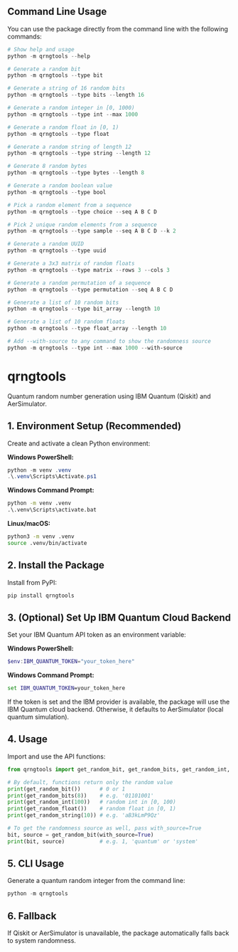 ## Command Line Usage

You can use the package directly from the command line with the following commands:

```powershell
# Show help and usage
python -m qrngtools --help

# Generate a random bit
python -m qrngtools --type bit

# Generate a string of 16 random bits
python -m qrngtools --type bits --length 16

# Generate a random integer in [0, 1000)
python -m qrngtools --type int --max 1000

# Generate a random float in [0, 1)
python -m qrngtools --type float

# Generate a random string of length 12
python -m qrngtools --type string --length 12

# Generate 8 random bytes
python -m qrngtools --type bytes --length 8

# Generate a random boolean value
python -m qrngtools --type bool

# Pick a random element from a sequence
python -m qrngtools --type choice --seq A B C D

# Pick 2 unique random elements from a sequence
python -m qrngtools --type sample --seq A B C D --k 2

# Generate a random UUID
python -m qrngtools --type uuid

# Generate a 3x3 matrix of random floats
python -m qrngtools --type matrix --rows 3 --cols 3

# Generate a random permutation of a sequence
python -m qrngtools --type permutation --seq A B C D

# Generate a list of 10 random bits
python -m qrngtools --type bit_array --length 10

# Generate a list of 10 random floats
python -m qrngtools --type float_array --length 10

# Add --with-source to any command to show the randomness source
python -m qrngtools --type int --max 1000 --with-source
```

# qrngtools

Quantum random number generation using IBM Quantum (Qiskit) and AerSimulator.

## 1. Environment Setup (Recommended)

Create and activate a clean Python environment:

**Windows PowerShell:**

```powershell
python -m venv .venv
.\.venv\Scripts\Activate.ps1
```

**Windows Command Prompt:**

```cmd
python -m venv .venv
.\.venv\Scripts\activate.bat
```

**Linux/macOS:**

```bash
python3 -m venv .venv
source .venv/bin/activate
```

## 2. Install the Package

Install from PyPI:

```powershell
pip install qrngtools
```

## 3. (Optional) Set Up IBM Quantum Cloud Backend

Set your IBM Quantum API token as an environment variable:

**Windows PowerShell:**

```powershell
$env:IBM_QUANTUM_TOKEN="your_token_here"
```

**Windows Command Prompt:**

```cmd
set IBM_QUANTUM_TOKEN=your_token_here
```

If the token is set and the IBM provider is available, the package will use the IBM Quantum cloud backend. Otherwise, it defaults to AerSimulator (local quantum simulation).

## 4. Usage

Import and use the API functions:

```python
from qrngtools import get_random_bit, get_random_bits, get_random_int, get_random_float, get_random_string

# By default, functions return only the random value
print(get_random_bit())      # 0 or 1
print(get_random_bits(8))    # e.g. '01101001'
print(get_random_int(100))   # random int in [0, 100)
print(get_random_float())    # random float in [0, 1)
print(get_random_string(10)) # e.g. 'aB3kLmP9Qz'

# To get the randomness source as well, pass with_source=True
bit, source = get_random_bit(with_source=True)
print(bit, source)           # e.g. 1, 'quantum' or 'system'
```

## 5. CLI Usage

Generate a quantum random integer from the command line:

```powershell
python -m qrngtools
```

## 6. Fallback

If Qiskit or AerSimulator is unavailable, the package automatically falls back to system randomness.
